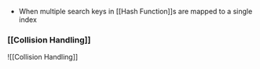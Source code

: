 - When multiple search keys in [[Hash Function]]s are mapped to a single index

### [[Collision Handling]]
![[Collision Handling]]